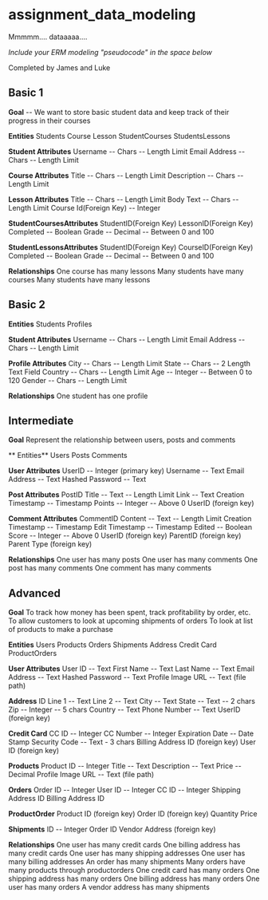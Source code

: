 # assignment_data_modeling
Mmmmm.... dataaaaa....

*Include your ERM modeling "pseudocode" in the space below*

Completed by James and Luke



## Basic 1

**Goal** -- We want to store basic student data and keep track of their progress in their courses

**Entities**
  Students
  Course
  Lesson
  StudentCourses
  StudentsLessons

**Student Attributes**
  Username -- Chars -- Length Limit
  Email Address -- Chars -- Length Limit

**Course Attributes**
  Title -- Chars -- Length Limit
  Description -- Chars -- Length Limit

**Lesson Attributes**
  Title -- Chars -- Length Limit
  Body Text -- Chars -- Length Limit
  Course Id(Foreign Key) -- Integer 

**StudentCoursesAttributes**
  StudentID(Foreign Key)
  LessonID(Foreign Key)
  Completed -- Boolean
  Grade -- Decimal -- Between 0 and 100

**StudentLessonsAttributes**
  StudentID(Foreign Key)
  CourseID(Foreign Key)
  Completed -- Boolean
  Grade -- Decimal -- Between 0 and 100 

**Relationships**
  One course has many lessons
  Many students have many courses
  Many students have many lessons



## Basic 2

**Entities**
  Students
  Profiles

**Student Attributes**
  Username -- Chars -- Length Limit
  Email Address -- Chars -- Length Limit

**Profile Attributes**
  City -- Chars -- Length Limit
  State -- Chars -- 2 Length Text Field
  Country -- Chars -- Length Limit
  Age -- Integer -- Between 0 to 120
  Gender -- Chars -- Length Limit

**Relationships**
  One student has one profile


## Intermediate

**Goal**
  Represent the relationship between users, posts and comments

** Entities**
  Users
  Posts
  Comments

**User Attributes**
  UserID -- Integer (primary key)
  Username -- Text
  Email Address -- Text
  Hashed Password -- Text

**Post Attributes**
  PostID
  Title -- Text -- Length Limit
  Link -- Text
  Creation Timestamp -- Timestamp
  Points -- Integer -- Above 0
  UserID (foreign key)

**Comment Attributes**
  CommentID
  Content -- Text -- Length Limit
  Creation Timestamp -- Timestamp
  Edit Timestamp -- Timestamp
  Edited -- Boolean
  Score -- Integer -- Above 0
  UserID (foreign key)
  ParentID (foreign key)
  Parent Type (foreign key)

**Relationships**
  One user has many posts
  One user has many comments
  One post has many comments
  One comment has many comments



## Advanced

**Goal**
  To track how money has been spent, track profitability by order, etc.
  To allow customers to look at upcoming shipments of orders
  To look at list of products to make a purchase

**Entities**
  Users
  Products
  Orders
  Shipments
  Address
  Credit Card
  ProductOrders

**User Attributes**
  User ID -- Text
  First Name -- Text
  Last Name -- Text
  Email Address -- Text
  Hashed Password -- Text
  Profile Image URL -- Text (file path)

**Address**
  ID
  Line 1 -- Text
  Line 2 -- Text
  City -- Text
  State -- Text -- 2 chars
  Zip -- Integer -- 5 chars
  Country -- Text
  Phone Number -- Text 
  UserID (foreign key)

**Credit Card**
  CC ID -- Integer
  CC Number -- Integer
  Expiration Date -- Date Stamp
  Security Code -- Text - 3 chars
  Billing Address ID (foreign key)
  User ID (foreign key)

**Products**
  Product ID -- Integer
  Title -- Text
  Description -- Text
  Price -- Decimal
  Profile Image URL -- Text (file path)

**Orders**
  Order ID -- Integer
  User ID -- Integer
  CC ID -- Integer
  Shipping Address ID
  Billing Address ID

**ProductOrder**
  Product ID (foreign key)
  Order ID (foreign key)
  Quantity
  Price

**Shipments**
  ID -- Integer
  Order ID
  Vendor Address (foreign key)

**Relationships**
  One user has many credit cards
  One billing address has many credit cards
  One user has many shipping addresses
  One user has many billing addresses
  An order has many shipments
  Many orders have many products through productorders
  One credit card has many orders
  One shipping address has many orders
  One billing address has many orders
  One user has many orders
  A vendor address has many shipments



